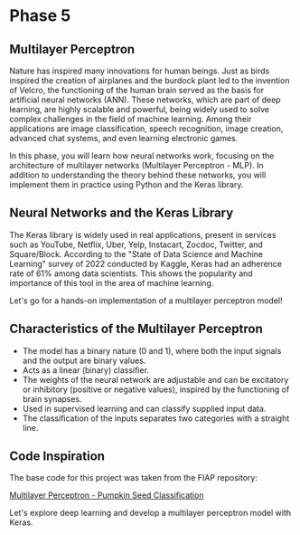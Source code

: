 # Phase 5

## Multilayer Perceptron

Nature has inspired many innovations for human beings. Just as birds inspired the creation of airplanes and the burdock plant led to the invention of Velcro, the functioning of the human brain served as the basis for artificial neural networks (ANN). These networks, which are part of deep learning, are highly scalable and powerful, being widely used to solve complex challenges in the field of machine learning. Among their applications are image classification, speech recognition, image creation, advanced chat systems, and even learning electronic games.

In this phase, you will learn how neural networks work, focusing on the architecture of multilayer networks (Multilayer Perceptron - MLP). In addition to understanding the theory behind these networks, you will implement them in practice using Python and the Keras library.

## Neural Networks and the Keras Library

The Keras library is widely used in real applications, present in services such as YouTube, Netflix, Uber, Yelp, Instacart, Zocdoc, Twitter, and Square/Block. According to the "State of Data Science and Machine Learning" survey of 2022 conducted by Kaggle, Keras had an adherence rate of 61% among data scientists. This shows the popularity and importance of this tool in the area of machine learning.

Let's go for a hands-on implementation of a multilayer perceptron model!

## Characteristics of the Multilayer Perceptron

- The model has a binary nature (0 and 1), where both the input signals and the output are binary values.
- Acts as a linear (binary) classifier.
- The weights of the neural network are adjustable and can be excitatory or inhibitory (positive or negative values), inspired by the functioning of brain synapses.
- Used in supervised learning and can classify supplied input data.
- The classification of the inputs separates two categories with a straight line.

## Code Inspiration

The base code for this project was taken from the FIAP repository:

[Multilayer Perceptron - Pumpkin Seed Classification](https://github.com/FIAP/Pos_Tech_DTAT/blob/0cc151da81216e9050cdd3b6dec13adb15093b00/Aula%201%20-%20Perceptron%20de%20m%C3%BAltiplas%20camadas/Multilayer_Perceptron_Classificando_sementes_de_ab%C3%B3bora.ipynb)

Let's explore deep learning and develop a multilayer perceptron model with Keras.

